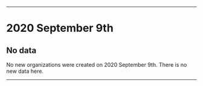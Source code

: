
***

# 2020 September 9th

## No data

No new organizations were created on 2020 September 9th. There is no new data here.

***
